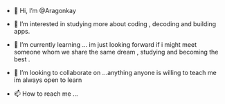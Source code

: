 - 👋 Hi, I’m @Aragonkay
- 👀 I’m interested in studying more about coding , decoding and building apps.
- 🌱 I’m currently learning ... im just looking forward if i might meet someone whom we share the same dream , studying and becoming the best . 
- 💞️ I’m looking to collaborate on ...anything anyone is willing to teach me im always open to learn

  
- 📫 How to reach me ...

<!---
Aragonkay/Aragonkay is a ✨ special ✨ repository because its `README.md` (this file) appears on your GitHub profile.
You can click the Preview link to take a look at your changes.
--->
